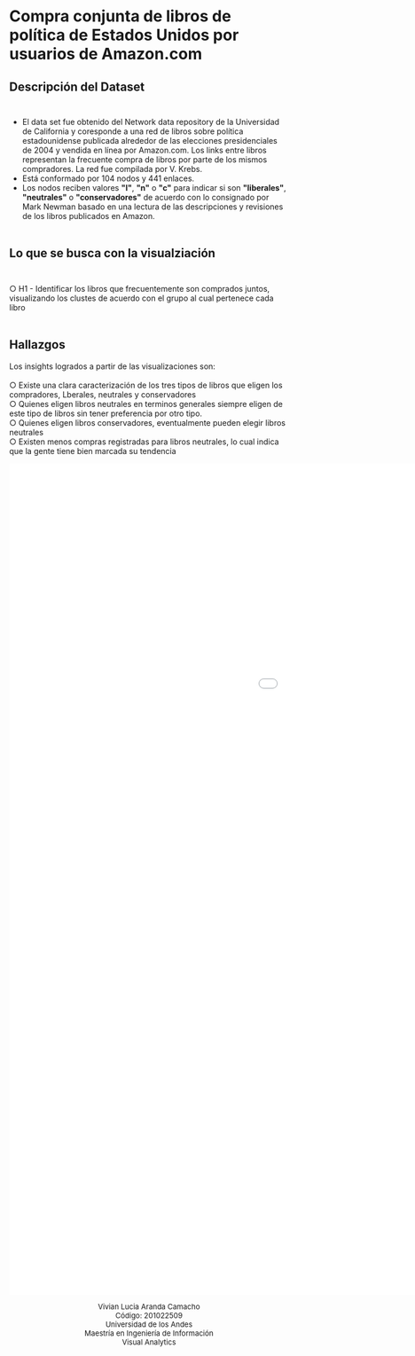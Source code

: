 
# Compra conjunta de libros de política de Estados Unidos por usuarios de Amazon.com

## Descripción del Dataset<br><br>
- El data set fue obtenido del Network data repository de la Universidad de California y coresponde a una red de libros sobre política estadounidense publicada alrededor de las elecciones presidenciales de 2004 y vendida en línea por Amazon.com. Los links entre libros representan la frecuente compra de libros por parte de los mismos compradores. La red fue compilada por V. Krebs.<br>
- Está conformado por 104 nodos y 441 enlaces.<br>
- Los nodos reciben valores **"l"**, **"n"** o **"c"** para indicar si son **"liberales"**, **"neutrales"** o **"conservadores"** de acuerdo con lo consignado por Mark Newman basado en una lectura de las descripciones y revisiones de los libros publicados en Amazon.	<br><br>

## Lo que se busca con la visualziación <br><br>
○ H1 - Identificar los libros que frecuentemente son comprados juntos, visualizando los clustes de acuerdo con el grupo al cual pertenece cada libro<br/><br/>

## Hallazgos

Los insights logrados a partir de las visualizaciones son:<br/><br/>
○ Existe una clara caracterización de los tres tipos de libros que eligen los compradores, Lberales, neutrales y conservadores<br/> 
○ Quienes eligen libros neutrales en terminos generales siempre eligen de este tipo de libros sin tener preferencia por otro tipo.   <br/>
○ Quienes eligen libros conservadores, eventualmente pueden elegir libros neutrales<br/>
○ Existen menos compras registradas para libros neutrales, lo cual indica que la gente tiene bien marcada su tendencia<br/>

<!DOCTYPE html>
<html>
	<head>
	  	<meta charset="utf-8">
		<title>Tendencia en compra de libros</title>
	</head>
	<body>
		<div><iframe src="books_adjacence.html" frameborder="0" width="1500" height="1500" scrolling="yes"></iframe></div>
	
<p align="center" style="font-size: 13px; text-align: center;">
	      Vivian Lucia Aranda Camacho<br>
	      C&oacutedigo: 201022509<br>
	      Universidad de los Andes<br>
	      Maestr&iacutea en Ingenier&iacutea de Informaci&oacuten<br>
	      Visual Analytics
	    </p>
	   </body>
</html>


